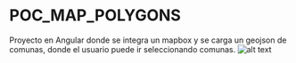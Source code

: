 # POC_MAP_POLYGONS
Proyecto en Angular donde se integra un mapbox y se carga un geojson de comunas, donde el usuario puede ir seleccionando comunas.
![alt text](https://www.google.com/maps/about/images/mymaps/mymaps-desktop-16x9.png)
